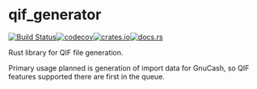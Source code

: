 # qif_generator

[![Build Status](https://github.com/rayslava/qif_generator/workflows/CI%20Build/badge.svg)](https://github.com/rayslava/receqif/actions?query=workflow%3A%22CI+Build%22)[![codecov](https://codecov.io/gh/rayslava/qif_generator/branch/master/graph/badge.svg?token=rBFeuBPCzm)](https://codecov.io/gh/rayslava/qif_generator)[![crates.io](https://img.shields.io/crates/v/qif_generator.svg)](https://crates.io/crates/qif_generator)[![docs.rs](https://docs.rs/qif_generator/badge.svg)](https://docs.rs/qif_generator)

Rust library for QIF file generation.

Primary usage planned is generation of import data for GnuCash, so QIF features
supported there are first in the queue.
